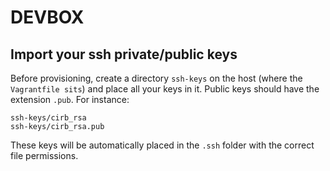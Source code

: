 # DEVBOX


## Import your ssh private/public keys

Before provisioning, create a directory `ssh-keys` on the host (where the `Vagrantfile sits`) and place all your keys in it. Public keys should have the extension `.pub`. For instance:

```
ssh-keys/cirb_rsa
ssh-keys/cirb_rsa.pub
```
These keys will be automatically placed in the `.ssh` folder with the correct file permissions.
